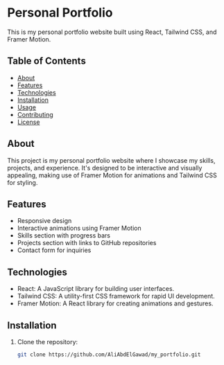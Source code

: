 # Personal Portfolio

This is my personal portfolio website built using React, Tailwind CSS, and Framer Motion.

## Table of Contents

- [About](#about)
- [Features](#features)
- [Technologies](#technologies)
- [Installation](#installation)
- [Usage](#usage)
- [Contributing](#contributing)
- [License](#license)

## About

This project is my personal portfolio website where I showcase my skills, projects, and experience. It's designed to be interactive and visually appealing, making use of Framer Motion for animations and Tailwind CSS for styling.

## Features

- Responsive design
- Interactive animations using Framer Motion
- Skills section with progress bars
- Projects section with links to GitHub repositories
- Contact form for inquiries

## Technologies

- React: A JavaScript library for building user interfaces.
- Tailwind CSS: A utility-first CSS framework for rapid UI development.
- Framer Motion: A React library for creating animations and gestures.

## Installation

1. Clone the repository:

   ```bash
   git clone https://github.com/AliAbdElGawad/my_portfolio.git
